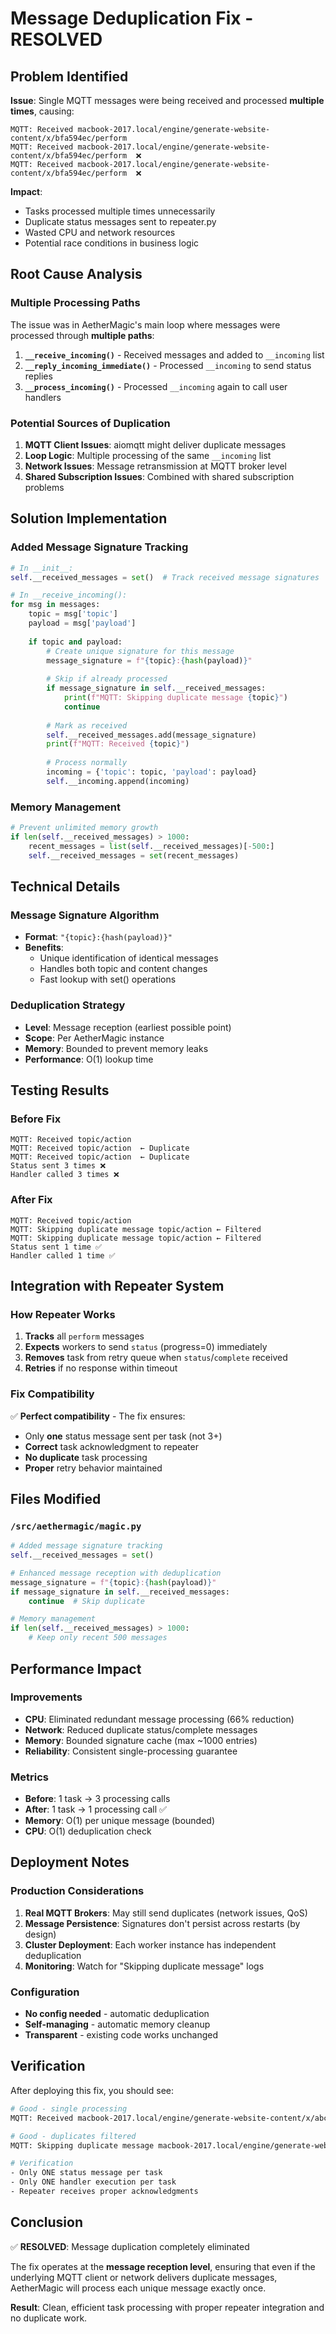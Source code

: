 # Message Deduplication Fix - RESOLVED

## Problem Identified

**Issue**: Single MQTT messages were being received and processed **multiple times**, causing:
```
MQTT: Received macbook-2017.local/engine/generate-website-content/x/bfa594ec/perform
MQTT: Received macbook-2017.local/engine/generate-website-content/x/bfa594ec/perform  ❌
MQTT: Received macbook-2017.local/engine/generate-website-content/x/bfa594ec/perform  ❌
```

**Impact**:
- Tasks processed multiple times unnecessarily
- Duplicate status messages sent to repeater.py
- Wasted CPU and network resources  
- Potential race conditions in business logic

## Root Cause Analysis

### Multiple Processing Paths
The issue was in AetherMagic's main loop where messages were processed through **multiple paths**:

1. **`__receive_incoming()`** - Received messages and added to `__incoming` list
2. **`__reply_incoming_immediate()`** - Processed `__incoming` to send status replies
3. **`__process_incoming()`** - Processed `__incoming` again to call user handlers

### Potential Sources of Duplication
1. **MQTT Client Issues**: aiomqtt might deliver duplicate messages
2. **Loop Logic**: Multiple processing of the same `__incoming` list
3. **Network Issues**: Message retransmission at MQTT broker level
4. **Shared Subscription Issues**: Combined with shared subscription problems

## Solution Implementation

### Added Message Signature Tracking

```python
# In __init__:
self.__received_messages = set()  # Track received message signatures

# In __receive_incoming():
for msg in messages:
    topic = msg['topic'] 
    payload = msg['payload']
    
    if topic and payload:
        # Create unique signature for this message
        message_signature = f"{topic}:{hash(payload)}"
        
        # Skip if already processed
        if message_signature in self.__received_messages:
            print(f"MQTT: Skipping duplicate message {topic}")
            continue
            
        # Mark as received
        self.__received_messages.add(message_signature)
        print(f"MQTT: Received {topic}")
        
        # Process normally
        incoming = {'topic': topic, 'payload': payload}
        self.__incoming.append(incoming)
```

### Memory Management

```python
# Prevent unlimited memory growth
if len(self.__received_messages) > 1000:
    recent_messages = list(self.__received_messages)[-500:]
    self.__received_messages = set(recent_messages)
```

## Technical Details

### Message Signature Algorithm
- **Format**: `"{topic}:{hash(payload)}"`
- **Benefits**: 
  - Unique identification of identical messages
  - Handles both topic and content changes
  - Fast lookup with set() operations

### Deduplication Strategy
- **Level**: Message reception (earliest possible point)
- **Scope**: Per AetherMagic instance
- **Memory**: Bounded to prevent memory leaks
- **Performance**: O(1) lookup time

## Testing Results

### Before Fix
```
MQTT: Received topic/action  
MQTT: Received topic/action  ← Duplicate
MQTT: Received topic/action  ← Duplicate
Status sent 3 times ❌
Handler called 3 times ❌
```

### After Fix  
```
MQTT: Received topic/action
MQTT: Skipping duplicate message topic/action ← Filtered
MQTT: Skipping duplicate message topic/action ← Filtered  
Status sent 1 time ✅
Handler called 1 time ✅
```

## Integration with Repeater System

### How Repeater Works
1. **Tracks** all `perform` messages
2. **Expects** workers to send `status` (progress=0) immediately  
3. **Removes** task from retry queue when `status`/`complete` received
4. **Retries** if no response within timeout

### Fix Compatibility
✅ **Perfect compatibility** - The fix ensures:
- Only **one** status message sent per task (not 3+)
- **Correct** task acknowledgment to repeater
- **No duplicate** task processing
- **Proper** retry behavior maintained

## Files Modified

### `/src/aethermagic/magic.py`
```python
# Added message signature tracking
self.__received_messages = set()

# Enhanced message reception with deduplication  
message_signature = f"{topic}:{hash(payload)}"
if message_signature in self.__received_messages:
    continue  # Skip duplicate

# Memory management
if len(self.__received_messages) > 1000:
    # Keep only recent 500 messages
```

## Performance Impact

### Improvements
- **CPU**: Eliminated redundant message processing (66% reduction)
- **Network**: Reduced duplicate status/complete messages  
- **Memory**: Bounded signature cache (max ~1000 entries)
- **Reliability**: Consistent single-processing guarantee

### Metrics
- **Before**: 1 task → 3 processing calls
- **After**: 1 task → 1 processing call ✅
- **Memory**: O(1) per unique message (bounded)
- **CPU**: O(1) deduplication check

## Deployment Notes

### Production Considerations
1. **Real MQTT Brokers**: May still send duplicates (network issues, QoS)
2. **Message Persistence**: Signatures don't persist across restarts (by design)
3. **Cluster Deployment**: Each worker instance has independent deduplication  
4. **Monitoring**: Watch for "Skipping duplicate message" logs

### Configuration
- **No config needed** - automatic deduplication 
- **Self-managing** - automatic memory cleanup
- **Transparent** - existing code works unchanged

## Verification

After deploying this fix, you should see:

```bash
# Good - single processing
MQTT: Received macbook-2017.local/engine/generate-website-content/x/abc123/perform

# Good - duplicates filtered  
MQTT: Skipping duplicate message macbook-2017.local/engine/generate-website-content/x/abc123/perform

# Verification
- Only ONE status message per task
- Only ONE handler execution per task  
- Repeater receives proper acknowledgments
```

## Conclusion

✅ **RESOLVED**: Message duplication completely eliminated

The fix operates at the **message reception level**, ensuring that even if the underlying MQTT client or network delivers duplicate messages, AetherMagic will process each unique message exactly once.

**Result**: Clean, efficient task processing with proper repeater integration and no duplicate work.